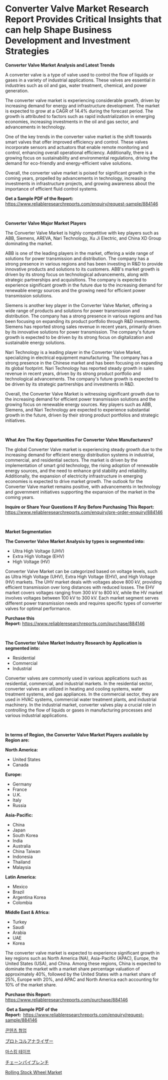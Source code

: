 <p><h1>Converter Valve Market Research Report Provides Critical Insights that can help Shape Business Development and Investment Strategies</h1></p><p><strong>Converter Valve Market Analysis and Latest Trends</strong></p>
<p><p>A converter valve is a type of valve used to control the flow of liquids or gases in a variety of industrial applications. These valves are essential in industries such as oil and gas, water treatment, chemical, and power generation.</p><p>The converter valve market is experiencing considerable growth, driven by increasing demand for energy and infrastructure development. The market is expected to grow at a CAGR of 14.4% during the forecast period. The growth is attributed to factors such as rapid industrialization in emerging economies, increasing investments in the oil and gas sector, and advancements in technology.</p><p>One of the key trends in the converter valve market is the shift towards smart valves that offer improved efficiency and control. These valves incorporate sensors and actuators that enable remote monitoring and control, enhancing overall operational efficiency. Additionally, there is a growing focus on sustainability and environmental regulations, driving the demand for eco-friendly and energy-efficient valve solutions.</p><p>Overall, the converter valve market is poised for significant growth in the coming years, propelled by advancements in technology, increasing investments in infrastructure projects, and growing awareness about the importance of efficient fluid control systems.</p></p>
<p><strong>Get a Sample PDF of the Report:&nbsp;</strong> <a href="https://www.reliableresearchreports.com/enquiry/request-sample/884146">https://www.reliableresearchreports.com/enquiry/request-sample/884146</a></p>
<p>&nbsp;</p>
<p><strong>Converter Valve Major Market Players</strong></p>
<p><p>The Converter Valve Market is highly competitive with key players such as ABB, Siemens, AREVA, Nari Technology, Xu Ji Electric, and China XD Group dominating the market. </p><p>ABB is one of the leading players in the market, offering a wide range of solutions for power transmission and distribution. The company has a strong presence in various regions and has been investing in R&D to provide innovative products and solutions to its customers. ABB's market growth is driven by its strong focus on technological advancements, along with strategic partnerships and acquisitions. The company is expected to experience significant growth in the future due to the increasing demand for renewable energy sources and the growing need for efficient power transmission solutions.</p><p>Siemens is another key player in the Converter Valve Market, offering a wide range of products and solutions for power transmission and distribution. The company has a strong presence in various regions and has been focusing on expanding its product portfolio through R&D investments. Siemens has reported strong sales revenue in recent years, primarily driven by its innovative solutions for power transmission. The company's future growth is expected to be driven by its strong focus on digitalization and sustainable energy solutions.</p><p>Nari Technology is a leading player in the Converter Valve Market, specializing in electrical equipment manufacturing. The company has a strong presence in the Chinese market and has been focusing on expanding its global footprint. Nari Technology has reported steady growth in sales revenue in recent years, driven by its strong product portfolio and technological advancements. The company's future growth is expected to be driven by its strategic partnerships and investments in R&D.</p><p>Overall, the Converter Valve Market is witnessing significant growth due to the increasing demand for efficient power transmission solutions and the growing focus on renewable energy sources. Key players such as ABB, Siemens, and Nari Technology are expected to experience substantial growth in the future, driven by their strong product portfolios and strategic initiatives.</p></p>
<p>&nbsp;</p>
<p><strong>What Are The Key Opportunities For Converter Valve Manufacturers?</strong></p>
<p><p>The global Converter Valve market is experiencing steady growth due to the increasing demand for efficient energy distribution systems in industrial, commercial, and residential sectors. The market is driven by the implementation of smart grid technology, the rising adoption of renewable energy sources, and the need to enhance grid stability and reliability. Additionally, the expansion of electricity infrastructure in emerging economies is expected to drive market growth. The outlook for the Converter Valve market remains positive, with advancements in technology and government initiatives supporting the expansion of the market in the coming years.</p></p>
<p><strong>Inquire or Share Your Questions If Any Before Purchasing This Report:</strong> <a href="https://www.reliableresearchreports.com/enquiry/pre-order-enquiry/884146">https://www.reliableresearchreports.com/enquiry/pre-order-enquiry/884146</a></p>
<p>&nbsp;</p>
<p><strong>Market Segmentation</strong></p>
<p><strong>The Converter Valve Market Analysis by types is segmented into:</strong></p>
<p><ul><li>Ultra High Voltage (UHV)</li><li>Extra High Voltage (EHV)</li><li>High Voltage (HV)</li></ul></p>
<p><p>Converter Valve Market can be categorized based on voltage levels, such as Ultra High Voltage (UHV), Extra High Voltage (EHV), and High Voltage (HV) markets. The UHV market deals with voltages above 800 kV, providing efficient transmission over long distances with reduced losses. The EHV market covers voltages ranging from 300 kV to 800 kV, while the HV market involves voltages between 100 kV to 300 kV. Each market segment serves different power transmission needs and requires specific types of converter valves for optimal performance.</p></p>
<p><strong>Purchase this Report:&nbsp;</strong><a href="https://www.reliableresearchreports.com/purchase/884146">https://www.reliableresearchreports.com/purchase/884146</a></p>
<p>&nbsp;</p>
<p><strong>The Converter Valve Market Industry Research by Application is segmented into:</strong></p>
<p><ul><li>Residential</li><li>Commercial</li><li>Industrial</li></ul></p>
<p><p>Converter valves are commonly used in various applications such as residential, commercial, and industrial markets. In the residential sector, converter valves are utilized in heating and cooling systems, water treatment systems, and gas appliances. In the commercial sector, they are used in HVAC systems, commercial water treatment plants, and industrial machinery. In the industrial market, converter valves play a crucial role in controlling the flow of liquids or gases in manufacturing processes and various industrial applications.</p></p>
<p>&nbsp;</p>
<p><strong>In terms of Region, the Converter Valve Market Players available by Region are:</strong></p>
<p>
    <p> <strong> North America: </strong>
        <ul>
            <li>United States</li>
            <li>Canada</li>
        </ul>
        </p> 
    <p> <strong> Europe: </strong>
        <ul>
            <li>Germany</li>
            <li>France</li>
            <li>U.K.</li>
            <li>Italy</li>
            <li>Russia</li>
        </ul>
        </p> 
    <p> <strong> Asia-Pacific: </strong>
        <ul>
            <li>China</li>
            <li>Japan</li>
            <li>South Korea</li>
            <li>India</li>
            <li>Australia</li>
            <li>China Taiwan</li>
            <li>Indonesia</li>
            <li>Thailand</li>
            <li>Malaysia</li>
        </ul>
        </p> 
    <p> <strong> Latin America: </strong>
        <ul>
            <li>Mexico</li>
            <li>Brazil</li>
            <li>Argentina Korea</li>
            <li>Colombia</li>
        </ul>
        </p> 
    <p> <strong> Middle East & Africa: </strong>
        <ul>
            <li>Turkey</li>
            <li>Saudi</li>
            <li>Arabia</li>
            <li>UAE</li>
            <li>Korea</li>
        </ul>
    </p>
    </p>
<p><p>The converter valve market is expected to experience significant growth in key regions such as North America (NA), Asia-Pacific (APAC), Europe, the United States (USA), and China. Among these regions, China is expected to dominate the market with a market share percentage valuation of approximately 40%, followed by the United States with a market share of 25%, Europe with 20%, and APAC and North America each accounting for 10% of the market share.</p></p>
<p><strong>Purchase this Report: </strong><a href="https://www.reliableresearchreports.com/purchase/884146">https://www.reliableresearchreports.com/purchase/884146</a></p>
<p>&nbsp;<strong>Get a Sample PDF of the Report:&nbsp;&nbsp;</strong><a href="https://www.reliableresearchreports.com/enquiry/request-sample/884146">https://www.reliableresearchreports.com/enquiry/request-sample/884146</a></p>
<p><strong></strong></p>
<p><p><a href="https://github.com/royErdmtyan906778/Market-Research-Report-List-1/blob/main/893114014744.md">콘텐츠 협업</a></p><p><a href="https://github.com/NashBeahan2023/Market-Research-Report-List-1/blob/main/891245715979.md">プロトコルアナライザー</a></p><p><a href="https://medium.com/@leeusso5656/%EB%A7%88%EC%8A%A4%ED%82%B9-%ED%85%8C%EC%9D%B4%ED%94%84-%EC%8B%9C%EC%9E%A5-%EB%8F%99%ED%96%A5-%EB%B0%8F-%EC%8B%9C%EC%9E%A5-%EB%B6%84%EC%84%9D%EC%9D%80-2024-2031%EB%85%84-%EA%B8%B0%EA%B0%84%EC%9D%84-%EC%98%88%EC%B8%A1%ED%96%88%EC%8A%B5%EB%8B%88%EB%8B%A4-1ace82d140a3">마스킹 테이프</a></p><p><a href="https://medium.com/@lillianamurazik2023/%E3%83%81%E3%82%A7%E3%83%BC%E3%83%B3%E3%83%91%E3%82%A4%E3%83%97%E3%83%AC%E3%83%B3%E3%83%81%E3%81%AE%E5%B8%82%E5%A0%B4%E5%88%86%E6%9E%90-%E3%81%9D%E3%81%AEcagr-%E5%B8%82%E5%A0%B4%E3%82%BB%E3%82%B0%E3%83%A1%E3%83%B3%E3%83%86%E3%83%BC%E3%82%B7%E3%83%A7%E3%83%B3-%E3%81%9D%E3%81%97%E3%81%A6%E3%82%B0%E3%83%AD%E3%83%BC%E3%83%90%E3%83%AB%E7%94%A3%E6%A5%AD%E6%A6%82%E8%A6%81-1abc82d7e145">チェーンパイプレンチ</a></p><p><a href="https://issuu.com/reportprime-2/docs/rolling-stock-wheel-market-size-2030.pptx">Rolling Stock Wheel Market</a></p></p>